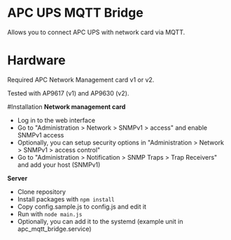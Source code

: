 # APC UPS MQTT Bridge
Allows you to connect APC UPS with network card via MQTT.

# Hardware
Required APC Network Management card v1 or v2.

Tested with AP9617 (v1) and AP9630 (v2).

#Installation
**Network management card**

* Log in to the web interface
* Go to "Administration > Network > SNMPv1 > access" and enable SNMPv1 access
* Optionally, you can setup security options in "Administration > Network > SNMPv1 > access control"
* Go to "Administration > Notification > SNMP Traps > Trap Receivers" and add your host (SNMPv1)

**Server**
* Clone repository
* Install packages with `npm install` 
* Copy config.sample.js to config.js and edit it
* Run with `node main.js`
* Optionally, you can add it to the systemd (example unit in apc_mqtt_bridge.service)
